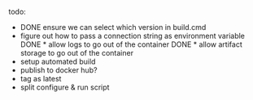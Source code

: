 ﻿todo:
* DONE ensure we can select which version in build.cmd
* figure out how to pass a connection string as environment variable 
DONE * allow logs to go out of the container
DONE * allow artifact storage to go out of the container
* setup automated build
* publish to docker hub?
* tag as latest
* split configure & run script
